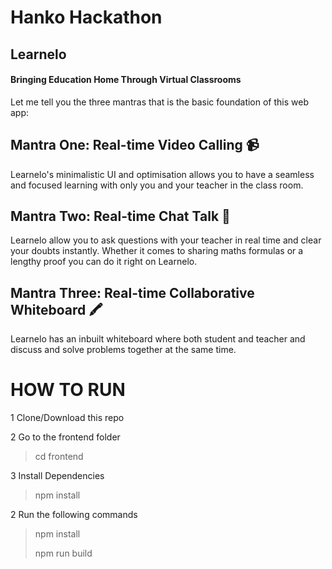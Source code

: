 # Hanko Hackathon

## Learnelo
#### Bringing Education Home Through Virtual Classrooms 

Let me tell you the three mantras that is the basic foundation of this web app:
## Mantra One: Real-time Video Calling 📹
Learnelo's minimalistic UI and optimisation allows you to have a seamless and focused learning with only you and your teacher in the class room.

## Mantra Two: Real-time Chat Talk 💬
Learnelo allow you to ask questions with your teacher in real time and clear your doubts instantly.
Whether it comes to sharing maths formulas or a lengthy proof you can do it right on Learnelo.

## Mantra Three: Real-time Collaborative Whiteboard 🖍️
Learnelo has an inbuilt whiteboard where both student and teacher and discuss and solve problems together at the same time.


# HOW TO RUN
1 Clone/Download this repo

2 Go to the frontend folder
> cd frontend

3 Install Dependencies
> npm install


2 Run the following commands

> npm install
> 
> npm run build
